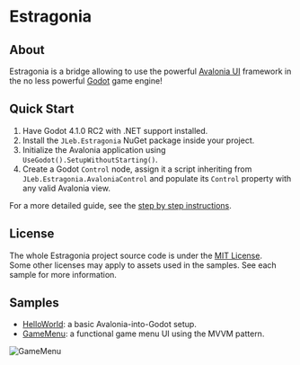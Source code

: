 # Estragonia

## About

Estragonia is a bridge allowing to use the powerful [Avalonia UI](https://github.com/AvaloniaUI/Avalonia/) framework in the no less powerful [Godot](https://github.com/godotengine/godot/) game engine!

## Quick Start

1. Have Godot 4.1.0 RC2 with .NET support installed.
2. Install the `JLeb.Estragonia` NuGet package inside your project.
3. Initialize the Avalonia application using `UseGodot().SetupWithoutStarting()`.
4. Create a Godot `Control` node, assign it a script inheriting from `JLeb.Estragonia.AvaloniaControl` and populate its `Control` property with any valid Avalonia view.

For a more detailed guide, see the [step by step instructions](docs/setup.md).

## License

The whole Estragonia project source code is under the [MIT License](license.txt).  
Some other licenses may apply to assets used in the samples. See each sample for more information.

## Samples

 - [HelloWorld](samples/HelloWorld): a basic Avalonia-into-Godot setup.
 - [GameMenu](samples/GameMenu): a functional game menu UI using the MVVM pattern. 

![GameMenu](https://github.com/MrJul/Estragonia/assets/1623034/4eeb5f36-1964-479c-b8d7-fedc12fc10fd)
